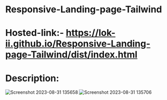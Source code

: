 # Responsive-Landing-page-Tailwind
#
#
# Hosted-link:- https://lok-ii.github.io/Responsive-Landing-page-Tailwind/dist/index.html

# Description:


![Screenshot 2023-08-31 135658](https://github.com/Lok-ii/Responsive-Landing-page-Tailwind/assets/129180844/0a2a0efc-3dd2-43be-b864-bb4e8df24cb0)
![Screenshot 2023-08-31 135706](https://github.com/Lok-ii/Responsive-Landing-page-Tailwind/assets/129180844/f298b763-c11e-4337-afcf-d8c536649c8e)

